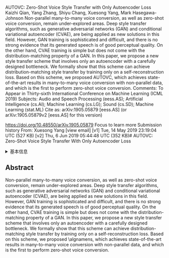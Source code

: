 AUTOVC: Zero-Shot Voice Style Transfer with Only Autoencoder Loss
Kaizhi Qian, Yang Zhang, Shiyu Chang, Xuesong Yang, Mark Hasegawa-Johnson
Non-parallel many-to-many voice conversion, as well as zero-shot voice conversion, remain under-explored areas. Deep style transfer algorithms, such as generative adversarial networks (GAN) and conditional variational autoencoder (CVAE), are being applied as new solutions in this field. However, GAN training is sophisticated and difficult, and there is no strong evidence that its generated speech is of good perceptual quality. On the other hand, CVAE training is simple but does not come with the distribution-matching property of a GAN. In this paper, we propose a new style transfer scheme that involves only an autoencoder with a carefully designed bottleneck. We formally show that this scheme can achieve distribution-matching style transfer by training only on a self-reconstruction loss. Based on this scheme, we proposed AUTOVC, which achieves state-of-the-art results in many-to-many voice conversion with non-parallel data, and which is the first to perform zero-shot voice conversion.
Comments:	To Appear in Thirty-sixth International Conference on Machine Learning (ICML 2019)
Subjects:	Audio and Speech Processing (eess.AS); Artificial Intelligence (cs.AI); Machine Learning (cs.LG); Sound (cs.SD); Machine Learning (stat.ML)
Cite as:	arXiv:1905.05879 [eess.AS]
 	(or arXiv:1905.05879v2 [eess.AS] for this version)

https://doi.org/10.48550/arXiv.1905.05879
Focus to learn more
Submission history
From: Xuesong Yang [view email]
[v1] Tue, 14 May 2019 23:19:04 UTC (527 KB)
[v2] Thu, 6 Jun 2019 05:44:48 UTC (352 KB)# AUTOVC: Zero-Shot Voice Style Transfer With Only Autoencoder Loss

<details>
<summary>基本信息</summary>

- 标题: "AUTOVC: Zero-Shot Voice Style Transfer With Only Autoencoder Loss."
- 作者:
  - 01 Kaizhi Qian
  - 02 Yang Zhang
  - 03 Shiyu Chang
  - 04 Xuesong Yang
  - 05 Mark Hasegawa-Johnson
- 链接:
  - [ArXiv](https://arxiv.org/abs/1905.05879v2)
  - [Publication]()
  - [Github]()
  - [Demo]()
- 文件:
  - [ArXiv:1905.05879v1](D:\Speech\Sapphire-TTS-Collection\Models\-VC\_PDF\2019.05.14_1905.05879v1_Zero-Shot_Voice_Style_Transfer_With_Only_Autoencoder_Loss.pdf)
  - [ArXiv:1905.05879v2](D:\Speech\Sapphire-TTS-Collection\Models\-VC\_PDF\2019.05.14_1905.05879v2_AUTOVC__Zero-Shot_Voice_Style_Transfer_With_Only_Autoencoder_Loss.pdf)
  - [Publication] #TODO

</details>

## Abstract

Non-parallel many-to-many voice conversion, as well as zero-shot voice conversion, remain under-explored areas.
Deep style transfer algorithms, such as generative adversarial networks (GAN) and conditional variational autoencoder (CVAE), are being applied as new solutions in this field.
However, GAN training is sophisticated and difficult, and there is no strong evidence that its generated speech is of good perceptual quality.
On the other hand, CVAE training is simple but does not come with the distribution-matching property of a GAN.
In this paper, we propose a new style transfer scheme that involves only an autoencoder with a carefully designed bottleneck.
We formally show that this scheme can achieve distribution-matching style transfer by training only on a self-reconstruction loss.
Based on this scheme, we proposed \algnamens, which achieves state-of-the-art results in many-to-many voice conversion with non-parallel data, and which is the first to perform zero-shot voice conversion.
